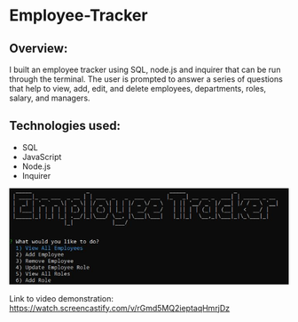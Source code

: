 # Employee-Tracker

## Overview: 

I built an employee tracker using SQL, node.js and inquirer that can be run through the terminal. The user is prompted to answer a series of questions that help to view, add, edit, and delete employees, departments, roles, salary, and managers. 

## Technologies used:
  * SQL 
  * JavaScript
  * Node.js
  * Inquirer

<a href="https://github.com/reinholz36/Employee-Tracker">
<img src="./Employee-Tracker.jpg" alt="employee tracker title screen">
</a>

Link to video demonstration: https://watch.screencastify.com/v/rGmd5MQ2ieptaqHmrjDz

